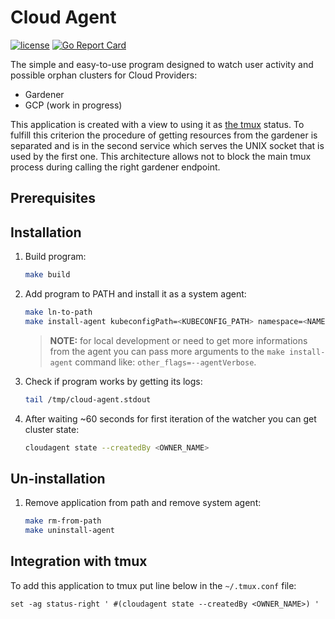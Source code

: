 # Cloud Agent

[![license](https://img.shields.io/badge/License-MIT-brightgreen.svg?style=for-the-badge)](https://github.com/pPrecel/cloud-agent/blob/main/LICENSE)
[![Go Report Card](https://goreportcard.com/badge/github.com/pPrecel/cloud-agent?style=for-the-badge)](https://goreportcard.com/report/github.com/pPrecel/cloud-agent)

The simple and easy-to-use program designed to watch user activity and possible orphan clusters for Cloud Providers:

- Gardener
- GCP (work in progress)

This application is created with a view to using it as [the tmux](https://github.com/tmux/tmux) status. To fulfill this criterion the procedure of getting resources from the gardener is separated and is in the second service which serves the UNIX socket that is used by the first one. This architecture allows not to block the main tmux process during calling the right gardener endpoint.

## Prerequisites

## Installation

1. Build program:

    ```bash
    make build
    ```

2. Add program to PATH and install it as a system agent:

    ```bash
    make ln-to-path
    make install-agent kubeconfigPath=<KUBECONFIG_PATH> namespace=<NAMESPACE>
    ```

    > **NOTE:** for local development or need to get more informations from the agent you can pass more arguments to the `make install-agent` command like: `other_flags=--agentVerbose`.

3. Check if program works by getting its logs:

    ```bash
    tail /tmp/cloud-agent.stdout
    ```

4. After waiting ~60 seconds for first iteration of the watcher you can get cluster state:

    ```bash
    cloudagent state --createdBy <OWNER_NAME>
    ```

## Un-installation

1. Remove application from path and remove system agent:

    ```bash
    make rm-from-path
    make uninstall-agent
    ```

## Integration with tmux

To add this application to tmux put line below in the `~/.tmux.conf` file:

```text
set -ag status-right ' #(cloudagent state --createdBy <OWNER_NAME>) '
```
